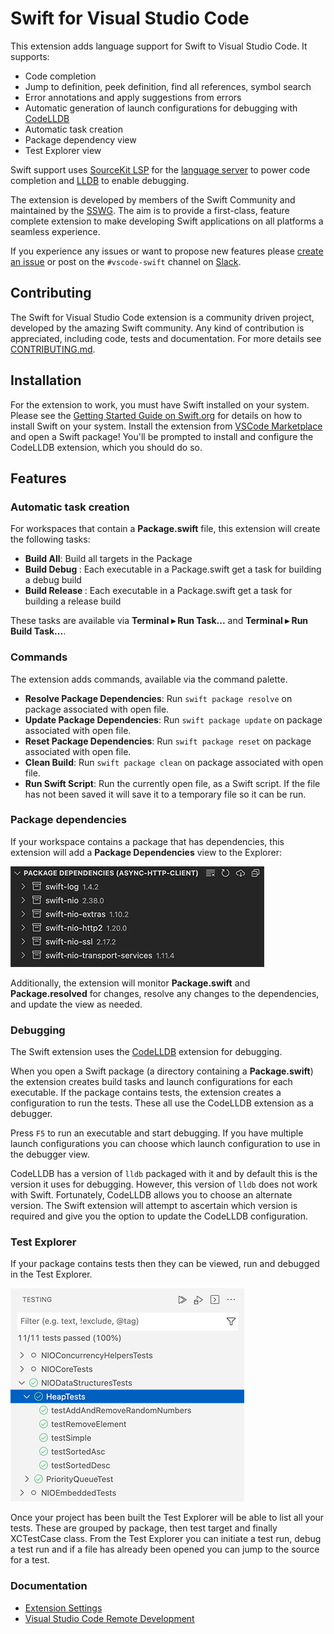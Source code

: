 # Swift for Visual Studio Code

This extension adds language support for Swift to Visual Studio Code. It supports:

* Code completion
* Jump to definition, peek definition, find all references, symbol search
* Error annotations and apply suggestions from errors
* Automatic generation of launch configurations for debugging with [CodeLLDB](https://marketplace.visualstudio.com/items?itemName=vadimcn.vscode-lldb)
* Automatic task creation
* Package dependency view
* Test Explorer view

Swift support uses [SourceKit LSP](https://github.com/apple/sourcekit-lsp) for the [language server](https://microsoft.github.io/language-server-protocol/overviews/lsp/overview/) to power code completion and [LLDB](https://github.com/vadimcn/vscode-lldb) to enable debugging. 

The extension is developed by members of the Swift Community and maintained by the [SSWG](https://www.swift.org/sswg/). The aim is to provide a first-class, feature complete extension to make developing Swift applications on all platforms a seamless experience.

If you experience any issues or want to propose new features please [create an issue](https://github.com/swift-server/vscode-swift/issues/new) or post on the `#vscode-swift` channel on [Slack](https://swift-server.slack.com).

## Contributing

The Swift for Visual Studio Code extension is a community driven project, developed by the amazing Swift community. Any kind of contribution is appreciated, including code, tests and documentation. For more details see [CONTRIBUTING.md](CONTRIBUTING.md).

## Installation

For the extension to work, you must have Swift installed on your system. Please see the [Getting Started Guide on Swift.org](https://www.swift.org/getting-started/) for details on how to install Swift on your system. Install the extension from [VSCode Marketplace](https://marketplace.visualstudio.com/items?itemName=sswg.swift-lang) and open a Swift package! You'll be prompted to install and configure the CodeLLDB extension, which you should do so.

## Features

### Automatic task creation

For workspaces that contain a **Package.swift** file, this extension will create the following tasks:

- **Build All**: Build all targets in the Package
- **Build Debug <Executable>**: Each executable in a Package.swift get a task for building a debug build
- **Build Release <Executable>**: Each executable in a Package.swift get a task for building a release build 

These tasks are available via **Terminal ▸ Run Task...** and **Terminal ▸ Run Build Task...**.

### Commands

The extension adds commands, available via the command palette.

- **Resolve Package Dependencies**: Run `swift package resolve` on package associated with open file.
- **Update Package Dependencies**: Run `swift package update` on package associated with open file.
- **Reset Package Dependencies**: Run `swift package reset` on package associated with open file.
- **Clean Build**: Run `swift package clean` on package associated with open file.
- **Run Swift Script**: Run the currently open file, as a Swift script. If the file has not been saved it will save it to a temporary file so it can be run.

### Package dependencies

If your workspace contains a package that has dependencies, this extension will add a **Package Dependencies** view to the Explorer:

![](images/package-dependencies.png)

Additionally, the extension will monitor **Package.swift** and **Package.resolved** for changes, resolve any changes to the dependencies, and update the view as needed.

### Debugging

The Swift extension uses the [CodeLLDB](https://marketplace.visualstudio.com/items?itemName=vadimcn.vscode-lldb) extension for debugging.

When you open a Swift package (a directory containing a **Package.swift**) the extension creates build tasks and launch configurations for each executable. If the package contains tests, the extension creates a configuration to run the tests. These all use the CodeLLDB extension as a debugger. 

Press `F5` to run an executable and start debugging. If you have multiple launch configurations you can choose which launch configuration to use in the debugger view. 

CodeLLDB has a version of `lldb` packaged with it and by default this is the version it uses for debugging. However, this version of `lldb` does not work with Swift. Fortunately, CodeLLDB allows you to choose an alternate version. The Swift extension will attempt to ascertain which version is required and give you the option to update the CodeLLDB configuration. 

### Test Explorer

If your package contains tests then they can be viewed, run and debugged in the Test Explorer.

![](images/test-explorer.png)

Once your project has been built the Test Explorer will be able to list all your tests. These are grouped by package, then test target and finally XCTestCase class. From the Test Explorer you can initiate a test run, debug a test run and if a file has already been opened you can jump to the source for a test.

### Documentation

* [Extension Settings](docs/settings.md)
* [Visual Studio Code Remote Development](docs/remote-dev.md)